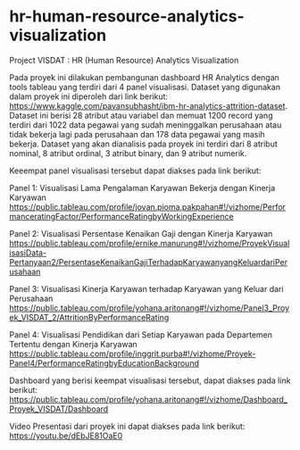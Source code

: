 # hr-human-resource-analytics-visualization
Project VISDAT : HR (Human Resource) Analytics Visualization

Pada proyek ini dilakukan pembangunan dashboard HR Analytics dengan tools tableau yang terdiri dari 4 panel visualisasi.
Dataset yang digunakan dalam proyek ini diperoleh dari link berikut: https://www.kaggle.com/pavansubhasht/ibm-hr-analytics-attrition-dataset.
Dataset ini berisi 28 atribut atau variabel dan memuat 1200 record yang terdiri dari 1022 data pegawai yang sudah meninggalkan perusahaan atau tidak bekerja lagi pada perusahaan dan 178 data pegawai yang masih bekerja. Dataset yang akan dianalisis pada proyek ini terdiri dari 8 atribut nominal, 8 atribut ordinal, 3 atribut binary, dan 9 atribut numerik.

Keeempat panel visualisasi tersebut dapat diakses pada link berikut:

Panel 1: Visualisasi Lama Pengalaman Karyawan Bekerja dengan Kinerja Karyawan
https://public.tableau.com/profile/jovan.pioma.pakpahan#!/vizhome/PerformanceratingFactor/PerformanceRatingbyWorkingExperience

Panel 2: Visualisasi Persentase Kenaikan Gaji dengan Kinerja Karyawan
https://public.tableau.com/profile/ernike.manurung#!/vizhome/ProyekVisualisasiData-Pertanyaan2/PersentaseKenaikanGajiTerhadapKaryawanyangKeluardariPerusahaan

Panel 3: Visualisasi Kinerja Karyawan terhadap Karyawan yang Keluar dari Perusahaan
https://public.tableau.com/profile/yohana.aritonang#!/vizhome/Panel3_Proyek_VISDAT_2/AttritionByPerformanceRating

Panel 4: Visualisasi Pendidikan dari Setiap Karyawan pada Departemen Tertentu dengan Kinerja Karyawan
https://public.tableau.com/profile/inggrit.purba#!/vizhome/Proyek-Panel4/PerformanceRatingbyEducationBackground

Dashboard yang berisi keempat visualisasi tersebut, dapat diakses pada link berikut:
https://public.tableau.com/profile/yohana.aritonang#!/vizhome/Dashboard_Proyek_VISDAT/Dashboard

Video Presentasi dari proyek ini dapat diakses pada link berikut: https://youtu.be/dEbJE81OaE0
